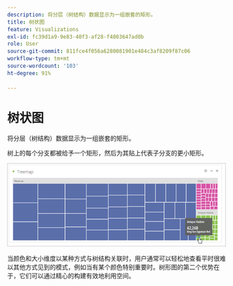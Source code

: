 ```yaml
---
description: 将分层（树结构）数据显示为一组嵌套的矩形。
title: 树状图
feature: Visualizations
exl-id: fc39d1a9-9e83-40f3-af28-f4803647ad0b
role: User
source-git-commit: 811fce4f056a6280081901e484c3af8209f87c06
workflow-type: tm+mt
source-wordcount: '103'
ht-degree: 91%

---
```


# 树状图

将分层（树结构）数据显示为一组嵌套的矩形。

树上的每个分支都被给予一个矩形，然后为其贴上代表子分支的更小矩形。

![树状图示例，显示代表子分支的较小矩形的拼贴。](assets/treemap.png)

当颜色和大小维度以某种方式与树结构关联时，用户通常可以轻松地查看平时很难以其他方式见到的模式，例如当有某个颜色特别重要时。树形图的第二个优势在于，它们可以通过精心的构建有效地利用空间。
